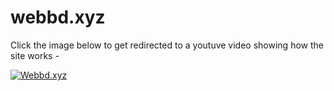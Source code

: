 # webbd.xyz

Click the image below to get redirected to a youtuve video showing how the site works - 

[![Webbd.xyz](http://img.youtube.com/vi/SGkeAWxiRp4/0.jpg)](http://www.youtube.com/watch?v=SGkeAWxiRp4 "Webbd.xyz")
